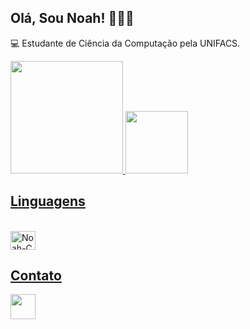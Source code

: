 ## Olá, Sou Noah! 👨🏻‍💻

💻 Estudante de Ciência da Computação pela UNIFACS.



<!-- Stats --->

 <div>
  <a href="https://github.com/noahugalde">
  <img height="180em" src="https://github-readme-stats.vercel.app/api?username=noahugalde&show_icons=true&theme=react&include_all_commits=true&count_private=true"/>
  <img height="100em" src="https://github-readme-stats.vercel.app/api/top-langs/?username=noahugalde&layout=compact&langs_count=7&theme=react"/>
</div>
 
## Linguagens
  
<div style="display: inline_block"><br>
  <img align="center" alt="Noah-C" height="30" width="40" src="https://cdn.iconscout.com/icon/free/png-512/c-programming-569564.png">
</div>
 
 ## Contato

<a href="https://www.linkedin.com/in/noah-ítalo-ugalde-17387720b/"><img src="https://cdn2.iconfinder.com/data/icons/social-media-2285/512/1_Linkedin_unofficial_colored_svg-128.png" width="40">

